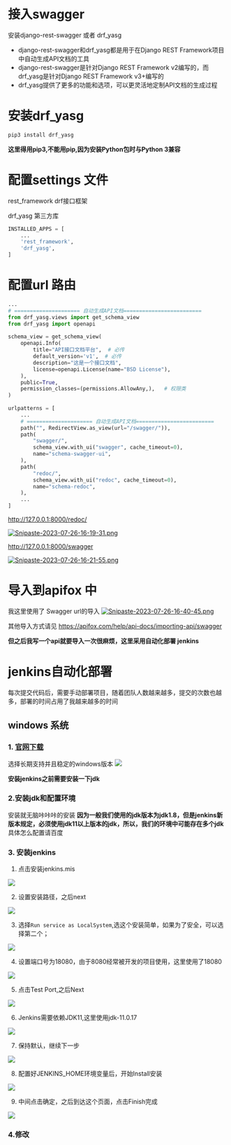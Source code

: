 # 接入swagger
安装django-rest-swagger 或者 drf_yasg
- django-rest-swagger和drf_yasg都是用于在Django REST Framework项目中自动生成API文档的工具
- django-rest-swagger是针对Django REST Framework v2编写的，而drf_yasg是针对Django REST Framework v3+编写的
- drf_yasg提供了更多的功能和选项，可以更灵活地定制API文档的生成过程

# 安装drf_yasg
```sh
pip3 install drf_yasg
```
**这里得用pip3,不能用pip,因为安装Python包时与Python 3兼容**

# 配置settings 文件
rest_framework            drf接口框架

drf_yasg                  第三方库

```python
INSTALLED_APPS = [
    ...
    'rest_framework',
    'drf_yasg',
]
```

# 配置url 路由
```python
...
# ===================== 自动生成API文档=========================
from drf_yasg.views import get_schema_view
from drf_yasg import openapi
 
schema_view = get_schema_view(
    openapi.Info(
        title="API接口文档平台",  # 必传
        default_version='v1',  # 必传
        description="这是一个接口文档",
        license=openapi.License(name="BSD License"),
    ),
    public=True,
    permission_classes=(permissions.AllowAny,),   # 权限类
)
 
urlpatterns = [
    ...
    # ===================== 自动生成API文档=========================
    path("", RedirectView.as_view(url="/swagger/")),
    path(
        "swagger/",
        schema_view.with_ui("swagger", cache_timeout=0),
        name="schema-swagger-ui",
    ),
    path(
        "redoc/",
        schema_view.with_ui("redoc", cache_timeout=0),
        name="schema-redoc",
    ),
    ...
]
```

http://127.0.0.1:8000/redoc/

[![Snipaste-2023-07-26-16-19-31.png](https://i.postimg.cc/W4wv9604/Snipaste-2023-07-26-16-19-31.png)](https://postimg.cc/Z9n2nN7k)


http://127.0.0.1:8000/swagger

[![Snipaste-2023-07-26-16-21-55.png](https://i.postimg.cc/y89g8tCr/Snipaste-2023-07-26-16-21-55.png)](https://postimg.cc/Mn6KssTy)

# 导入到apifox 中
我这里使用了 Swagger url的导入
[![Snipaste-2023-07-26-16-40-45.png](https://i.postimg.cc/tTrjh3xV/Snipaste-2023-07-26-16-40-45.png)](https://postimg.cc/njQgxQTH)

其他导入方式请见 https://apifox.com/help/api-docs/importing-api/swagger

**但之后我写一个api就要导入一次很麻烦，这里采用自动化部署 jenkins**

# jenkins自动化部署
每次提交代码后，需要手动部署项目，随着团队人数越来越多，提交的次数也越多，部署的时间占用了我越来越多的时间

## windows 系统
### 1. [官网下载](https://www.jenkins.io/download/)
选择长期支持并且稳定的windows版本
![](https://img-blog.csdnimg.cn/17d1e7016b2a49e9bebebed1ca684d7d.png)

**安装jenkins之前需要安装一下jdk**
### 2.安装jdk和配置环境
安装就无脑咔咔咔的安装
**因为一般我们使用的jdk版本为jdk1.8，但是jenkins新版本规定，必须使用jdk11以上版本的jdk，所以，我们的环境中可能存在多个jdk**
具体怎么配置请百度

### 3. 安装jenkins
1. 点击安装jenkins.mis

![](https://img-blog.csdnimg.cn/94535a65d1e44ee9ac5ad2075cfbf211.png)

2. 设置安装路径，之后next

![](https://img-blog.csdnimg.cn/00192fa60fe54f3e8621f5dcf4d6dc03.png)

3. 选择`Run service as LocalSystem`,选这个安装简单，如果为了安全，可以选择第二个；

![](https://img-blog.csdnimg.cn/98f8d8ebbae840a19185bdab63a67791.png)

4. 设置端口号为18080，由于8080经常被开发的项目使用，这里使用了18080

![](https://img-blog.csdnimg.cn/e9a594e6af024382bbc8ee9d491ffd32.png)

5. 点击Test Port,之后Next

![](https://img-blog.csdnimg.cn/c1ea81d2309740c3b6770e844e187aec.png)

6. Jenkins需要依赖JDK11,这里使用jdk-11.0.17

![](https://img-blog.csdnimg.cn/4e0e1613213349fe91aeeb0b83785d75.png)

7. 保持默认，继续下一步

![](https://img-blog.csdnimg.cn/610ecc5aee5446dd8b3e987431cf988e.png)

8. 配置好JENKINS_HOME环境变量后，开始Install安装

![](https://img-blog.csdnimg.cn/14fe275d040942a49288ba4ef4e58c74.png)

9. 中间点击确定，之后到达这个页面，点击Finish完成

![](https://img-blog.csdnimg.cn/ef62fc5ca02e46bdb2d1b230faf5b3ed.png)

### 4.修改
